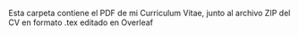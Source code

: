 Esta carpeta contiene el PDF de mi Curriculum Vitae, junto al archivo ZIP del CV en formato .tex editado en Overleaf

